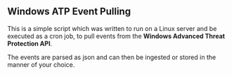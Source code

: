## Windows ATP Event Pulling

This is a simple script which was written to run on a Linux server and be executed as a cron job, to pull events from the **Windows Advanced Threat Protection API**.

The events are parsed as json and can then be ingested or stored in the manner of your choice.
